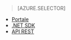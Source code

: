 > [AZURE.SELECTOR]
- [Portale](../articles/media-services-manage-content.md#publish)
- [.NET SDK](../articles/media-services-deliver-streaming-content.md)
- [API REST](../articles/media-services-rest-deliver-streaming-content.md)

<!--HONumber=52-->
